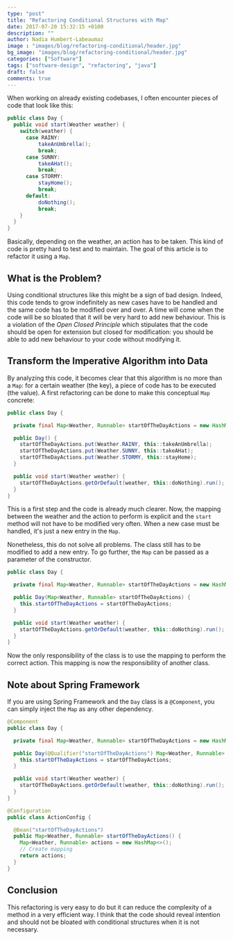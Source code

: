 ```yaml
---
type: "post"
title: "Refactoring Conditional Structures with Map"
date: 2017-07-20 15:32:15 +0100
description: ""
author: Nadia Humbert-Labeaumaz
image : "images/blog/refactoring-conditional/header.jpg"
bg_image: "images/blog/refactoring-conditional/header.jpg"
categories: ["Software"]
tags: ["software-design", "refactoring", "java"]
draft: false
comments: true
---
```


When working on already existing codebases, I often encounter pieces of code that look like this:

```java
public class Day {
  public void start(Weather weather) {
    switch(weather) {
      case RAINY:
          takeAnUmbrella();
          break;
      case SUNNY:
          takeAHat();
          break;
      case STORMY:
          stayHome();
          break;
      default:
          doNothing();
          break;
    }
  }
}
```

Basically, depending on the weather, an action has to be taken. This kind of code is pretty hard to test and to maintain. The goal of this article is to refactor it using a `Map`.

<!-- more -->

## What is the Problem?

Using conditional structures like this might be a sign of bad design. Indeed, this code tends to grow indefinitely as new cases have to be handled and the same code has to be modified over and over. A time will come when the code will be so bloated that it will be very hard to add new behaviour. This is a violation of the _Open Closed Principle_ which stipulates that the code should be open for extension but closed for modification: you should be able to add new behaviour to your code without modifying it.

## Transform the Imperative Algorithm into Data

By analyzing this code, it becomes clear that this algorithm is no more than a `Map`: for a certain weather (the key), a piece of code has to be executed (the value). A first refactoring can be done to make this conceptual `Map` concrete:

```java
public class Day {

  private final Map<Weather, Runnable> startOfTheDayActions = new HashMap<>();

  public Day() {
    startOfTheDayActions.put(Weather.RAINY, this::takeAnUmbrella);
    startOfTheDayActions.put(Weather.SUNNY, this::takeAHat);
    startOfTheDayActions.put(Weather.STORMY, this::stayHome);
  }

  public void start(Weather weather) {
    startOfTheDayActions.getOrDefault(weather, this::doNothing).run();
  }
}
```

This is a first step and the code is already much clearer. Now, the mapping between the weather and the action to perform is explicit and the `start` method will not have to be modified very often. When a new case must be handled, it's just a new entry in the `Map`.

Nonetheless, this do not solve all problems. The class still has to be modified to add a new entry. To go further, the `Map` can be passed as a parameter of the constructor.

```java
public class Day {

  private final Map<Weather, Runnable> startOfTheDayActions = new HashMap<>();

  public Day(Map<Weather, Runnable> startOfTheDayActions) {
    this.startOfTheDayActions = startOfTheDayActions;
  }

  public void start(Weather weather) {
    startOfTheDayActions.getOrDefault(weather, this::doNothing).run();
  }
}
```

Now the only responsibility of the class is to use the mapping to perform the correct action. This mapping is now the responsibility of another class.

## Note about Spring Framework

If you are using Spring Framework and the `Day` class is a `@Component`, you can simply inject the `Map` as any other dependency.

```java
@Component
public class Day {

  private final Map<Weather, Runnable> startOfTheDayActions = new HashMap<>();

  public Day(@Qualifier("startOfTheDayActions") Map<Weather, Runnable> startOfTheDayActions) {
    this.startOfTheDayActions = startOfTheDayActions;
  }

  public void start(Weather weather) {
    startOfTheDayActions.getOrDefault(weather, this::doNothing).run();
  }
}
```

```java
@Configuration
public class ActionConfig {

  @Bean("startOfTheDayActions")
  public Map<Weather, Runnable> startOfTheDayActions() {
    Map<Weather, Runnable> actions = new HashMap<>();
    // Create mapping
    return actions;
  }
}
```

## Conclusion

This refactoring is very easy to do but it can reduce the complexity of a method in a very efficient way. I think that the code should reveal intention and should not be bloated with conditional structures when it is not necessary.
